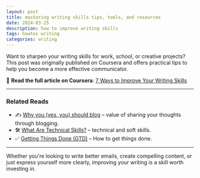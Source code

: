 ```yaml
---
layout: post
title: mastering writing skills tips, tools, and resources
date: 2024-03-25
description: how to improve writing skills 
tags: howtos writing
categories: writing
---
```


Want to sharpen your writing skills for work, school, or creative projects? This post was originally published on Coursera and offers practical tips to help you become a more effective communicator.

📖 **Read the full article on Coursera**: [7 Ways to Improve Your Writing Skills](https://www.coursera.org/articles/writing-skills)

---

### Related Reads

- ✍️ [Why you (yes, you) should blog](https://medium.com/@racheltho/why-you-yes-you-should-blog-7d2544ac1045) – value of sharing your thoughts through blogging.
- 🛠️ [What Are Technical Skills?](https://www.coursera.org/articles/what-are-technical-skills) – technical and soft skills.
- ✅ [Getting Things Done (GTD)](https://todoist.com/productivity-methods/getting-things-done) – How to get things done.

---

Whether you're looking to write better emails, create compelling content, or just express yourself more clearly, improving your writing is a skill worth investing in.

